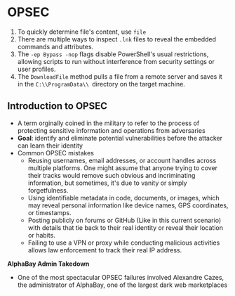 # OPSEC
1. To quickly determine file's content, use ```file```
2. There are multiple ways to inspect ```.lnk``` files to reveal the embedded commands and attributes.
3. The ```-ep Bypass -nop``` flags disable PowerShell's usual restrictions, allowing scripts to run without interference from security settings or user profiles.
4. The ```DownloadFile``` method pulls a file from a remote server and saves it in the ```C:\\ProgramData\\ ```directory on the target machine.

## Introduction to OPSEC
- A term orginally coined in the military to refer to the process of protecting sensitive information and operations from adversaries
- **Goal**: identify and eliminate potential vulnerabilities before the attacker can learn their identity
- Common OPSEC mistakes
  - Reusing usernames, email addresses, or account handles across multiple platforms. One might assume that anyone trying to cover their tracks would remove such obvious and incriminating information, but sometimes, it's due to vanity or simply forgetfulness.
  - Using identifiable metadata in code, documents, or images, which may reveal personal information like device names, GPS coordinates, or timestamps.
  - Posting publicly on forums or GitHub (Like in this current scenario) with details that tie back to their real identity or reveal their location or habits.
  - Failing to use a VPN or proxy while conducting malicious activities allows law enforcement to track their real IP address.

**AlphaBay Admin Takedown**
- One of the most spectacular OPSEC failures involved Alexandre Cazes, the administrator of AlphaBay, one of the largest dark web marketplaces